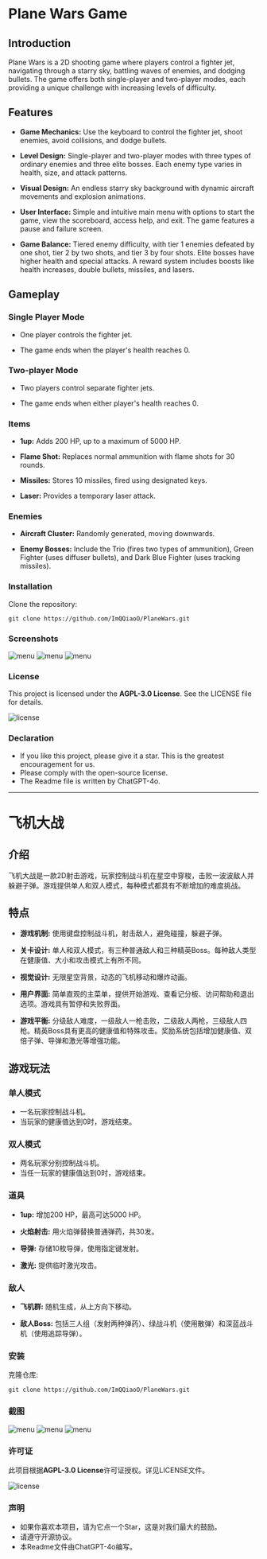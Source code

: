 # Plane Wars Game

## Introduction

Plane Wars is a 2D shooting game where players control a fighter jet, navigating through a starry sky, battling waves of enemies, and dodging bullets. The game offers both single-player and two-player modes, each providing a unique challenge with increasing levels of difficulty.

## Features
- **Game Mechanics:** Use the keyboard to control the fighter jet, shoot enemies, avoid collisions, and dodge bullets.

- **Level Design:** Single-player and two-player modes with three types of ordinary enemies and three elite bosses. Each enemy type varies in health, size, and attack patterns.

- **Visual Design:** An endless starry sky background with dynamic aircraft movements and explosion animations.

- **User Interface:** Simple and intuitive main menu with options to start the game, view the scoreboard, access help, and exit. The game features a pause and failure screen.

- **Game Balance:** Tiered enemy difficulty, with tier 1 enemies defeated by one shot, tier 2 by two shots, and tier 3 by four shots. Elite bosses have higher health and special attacks. A reward system includes boosts like health increases, double bullets, missiles, and lasers.

## Gameplay

### Single Player Mode
- One player controls the fighter jet.

- The game ends when the player's health reaches 0.

### Two-player Mode
- Two players control separate fighter jets.

- The game ends when either player's health reaches 0.
  
### Items
- **1up:** Adds 200 HP, up to a maximum of 5000 HP.

- **Flame Shot:** Replaces normal ammunition with flame shots for 30 rounds.

- **Missiles:** Stores 10 missiles, fired using designated keys.

- **Laser:** Provides a temporary laser attack.

### Enemies

- **Aircraft Cluster:** Randomly generated, moving downwards.

- **Enemy Bosses:** Include the Trio (fires two types of ammunition), Green Fighter (uses diffuser bullets), and Dark Blue Fighter (uses tracking missiles).

### Installation
Clone the repository: 
```
git clone https://github.com/ImQQiaoO/PlaneWars.git
```

### Screenshots
![menu](./images/menu.png)
![menu](./images/elite0.png)
![menu](./images/elite1.png)

### License
This project is licensed under the **AGPL-3.0 License**. See the LICENSE file for details.

![license](./images/agpl_license_icon_160876.png)

### Declaration
- If you like this project, please give it a star. This is the greatest encouragement for us.
- Please comply with the open-source license.
- The Readme file is written by ChatGPT-4o. 

---

# 飞机大战

## 介绍
飞机大战是一款2D射击游戏，玩家控制战斗机在星空中穿梭，击败一波波敌人并躲避子弹。游戏提供单人和双人模式，每种模式都具有不断增加的难度挑战。

## 特点
- **游戏机制:** 使用键盘控制战斗机，射击敌人，避免碰撞，躲避子弹。

- **关卡设计:** 单人和双人模式，有三种普通敌人和三种精英Boss。每种敌人类型在健康值、大小和攻击模式上有所不同。

- **视觉设计:** 无限星空背景，动态的飞机移动和爆炸动画。

- **用户界面:** 简单直观的主菜单，提供开始游戏、查看记分板、访问帮助和退出选项。游戏具有暂停和失败界面。

- **游戏平衡:** 分级敌人难度，一级敌人一枪击败，二级敌人两枪，三级敌人四枪。精英Boss具有更高的健康值和特殊攻击。奖励系统包括增加健康值、双倍子弹、导弹和激光等增强功能。

## 游戏玩法

### 单人模式
- 一名玩家控制战斗机。
- 当玩家的健康值达到0时，游戏结束。

### 双人模式
- 两名玩家分别控制战斗机。
- 当任一玩家的健康值达到0时，游戏结束。

### 道具
- **1up:** 增加200 HP，最高可达5000 HP。

- **火焰射击:** 用火焰弹替换普通弹药，共30发。

- **导弹:** 存储10枚导弹，使用指定键发射。

- **激光:** 提供临时激光攻击。

### 敌人

- **飞机群:** 随机生成，从上方向下移动。

- **敌人Boss:** 包括三人组（发射两种弹药）、绿战斗机（使用散弹）和深蓝战斗机（使用追踪导弹）。

### 安装
克隆仓库: 
```
git clone https://github.com/ImQQiaoO/PlaneWars.git
```

### 截图
![menu](./images/menu.png)
![menu](./images/elite0.png)
![menu](./images/elite1.png)

### 许可证
此项目根据**AGPL-3.0 License**许可证授权。详见LICENSE文件。

![license](./images/agpl_license_icon_160876.png)

### 声明
- 如果你喜欢本项目，请为它点一个Star，这是对我们最大的鼓励。
- 请遵守开源协议。
- 本Readme文件由ChatGPT-4o编写。